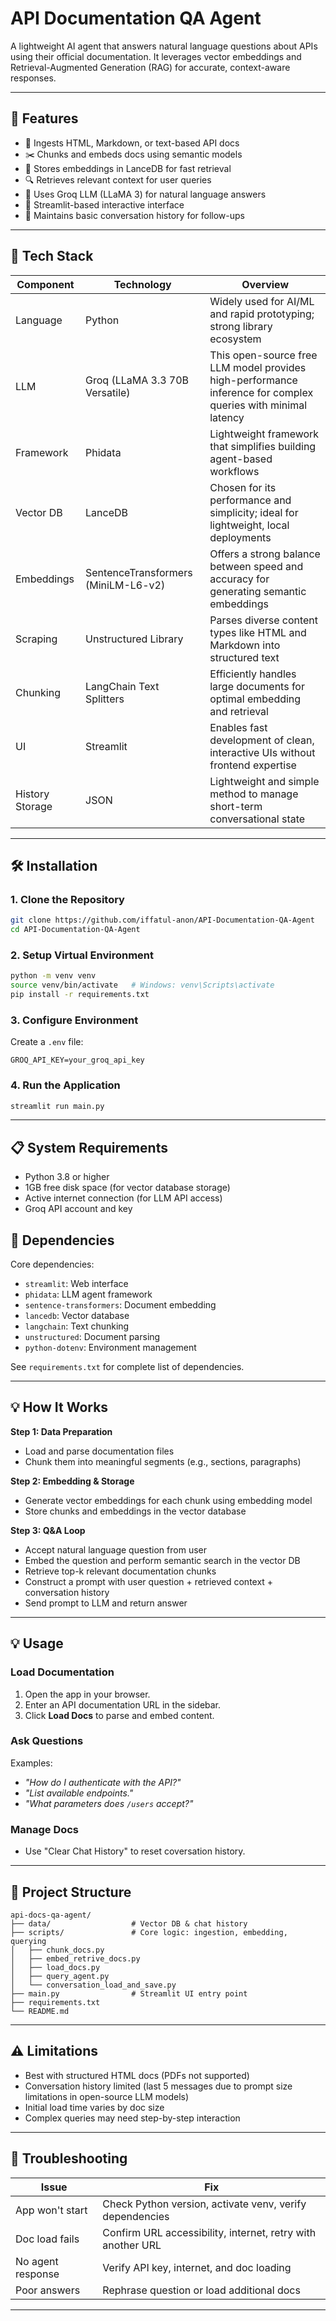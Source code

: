 # API Documentation QA Agent

A lightweight AI agent that answers natural language questions about APIs using their official documentation. It leverages vector embeddings and Retrieval-Augmented Generation (RAG) for accurate, context-aware responses.

---

## 🚀 Features

- 📄 Ingests HTML, Markdown, or text-based API docs  
- ✂️ Chunks and embeds docs using semantic models  
- 🧠 Stores embeddings in LanceDB for fast retrieval  
- 🔍 Retrieves relevant context for user queries  
- 💬 Uses Groq LLM (LLaMA 3) for natural language answers  
- 🧾 Streamlit-based interactive interface  
- 🔁 Maintains basic conversation history for follow-ups  

---

## 🧱 Tech Stack

| Component        | Technology                               | Overview                                                                              |
|------------------|------------------------------------------|---------------------------------------------------------------------------------------|
| Language         | Python                                   | Widely used for AI/ML and rapid prototyping; strong library ecosystem                 |
| LLM              | Groq (LLaMA 3.3 70B Versatile)           | This open-source free LLM model provides high-performance inference for complex queries with minimal latency |
| Framework        | Phidata                                  | Lightweight framework that simplifies building agent-based workflows                  |
| Vector DB        | LanceDB                                  | Chosen for its performance and simplicity; ideal for lightweight, local deployments   |
| Embeddings       | SentenceTransformers (MiniLM-L6-v2)      | Offers a strong balance between speed and accuracy for generating semantic embeddings |
| Scraping         | Unstructured Library                     | Parses diverse content types like HTML and Markdown into structured text              |
| Chunking         | LangChain Text Splitters                 | Efficiently handles large documents for optimal embedding and retrieval               |
| UI               | Streamlit                                | Enables fast development of clean, interactive UIs without frontend expertise         |
| History Storage  | JSON                                     | Lightweight and simple method to manage short-term conversational state               |

---

## 🛠️ Installation

### 1. Clone the Repository
```bash
git clone https://github.com/iffatul-anon/API-Documentation-QA-Agent
cd API-Documentation-QA-Agent
```

### 2. Setup Virtual Environment
```bash
python -m venv venv
source venv/bin/activate   # Windows: venv\Scripts\activate
pip install -r requirements.txt
```

### 3. Configure Environment
Create a `.env` file:
```env
GROQ_API_KEY=your_groq_api_key
```

### 4. Run the Application
```bash
streamlit run main.py
```

---

## 📋 System Requirements

* Python 3.8 or higher
* 1GB free disk space (for vector database storage)
* Active internet connection (for LLM API access)
* Groq API account and key

## 🔧 Dependencies

Core dependencies:
* `streamlit`: Web interface
* `phidata`: LLM agent framework
* `sentence-transformers`: Document embedding
* `lancedb`: Vector database
* `langchain`: Text chunking
* `unstructured`: Document parsing
* `python-dotenv`: Environment management

See `requirements.txt` for complete list of dependencies.

---

## 💡 How It Works
**Step 1: Data Preparation**
* Load and parse documentation files
* Chunk them into meaningful segments (e.g., sections, paragraphs)

**Step 2: Embedding & Storage**
* Generate vector embeddings for each chunk using embedding model
* Store chunks and embeddings in the vector database

**Step 3: Q&A Loop**
* Accept natural language question from user
* Embed the question and perform semantic search in the vector DB
* Retrieve top-k relevant documentation chunks
* Construct a prompt with user question + retrieved context + conversation history
* Send prompt to LLM and return answer

---

## 💡 Usage

### Load Documentation
1. Open the app in your browser.
2. Enter an API documentation URL in the sidebar.
3. Click **Load Docs** to parse and embed content.

### Ask Questions
Examples:
- _"How do I authenticate with the API?"_  
- _"List available endpoints."_  
- _"What parameters does `/users` accept?"_

### Manage Docs
- Use "Clear Chat History" to reset coversation history.

---

## 📁 Project Structure
```
api-docs-qa-agent/
├── data/                  # Vector DB & chat history
├── scripts/               # Core logic: ingestion, embedding, querying
│   ├── chunk_docs.py
│   ├── embed_retrive_docs.py
│   ├── load_docs.py
│   ├── query_agent.py
│   └── conversation_load_and_save.py
├── main.py                # Streamlit UI entry point
├── requirements.txt
└── README.md
```

---

## ⚠️ Limitations

- Best with structured HTML docs (PDFs not supported)
- Conversation history limited (last 5 messages due to prompt size limitations in open-source LLM models)
- Initial load time varies by doc size
- Complex queries may need step-by-step interaction

---

## 🧰 Troubleshooting

| Issue                      | Fix                                                           |
|----------------------------|---------------------------------------------------------------|
| App won't start            | Check Python version, activate venv, verify dependencies      |
| Doc load fails             | Confirm URL accessibility, internet, retry with another URL   |
| No agent response          | Verify API key, internet, and doc loading                     |
| Poor answers               | Rephrase question or load additional docs                     |

---
